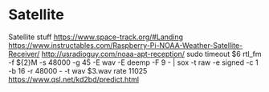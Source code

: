 # Satellite
Satellite stuff
https://www.space-track.org/#Landing
https://www.instructables.com/Raspberry-Pi-NOAA-Weather-Satellite-Receiver/
http://usradioguy.com/noaa-apt-reception/
sudo timeout $6 rtl_fm -f ${2}M -s 48000 -g 45 -E wav -E deemp -F 9 - | sox -t raw -e signed -c 1 -b 16 -r 48000 - -t wav $3.wav rate 11025
https://www.qsl.net/kd2bd/predict.html

